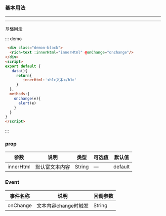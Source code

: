 

### 基本用法
---
<div class="demon-block">
    <rich-text :innerHtml="innerHtml" @onChange="onchange"/>    
</div>
<script>
import lyPopup from '../../packages/popup/index.js'
export default {
   data(){
     return{
      innerHtml:'<h1>文本</h1>'
     }
  },
  methods:{
    onchange(e){
      alert(e)
    }
  }
}
</script>

---

基础用法

::: demo
```html
 <div class="demon-block">
  <rich-text :innerHtml="innerHtml" @onChange="onchange"/>    
</div>
<script>
export default {
   data(){
     return{
        innerHtml:'<h1>文本</h1>'
     }
  },
  methods:{
    onchange(e){
      alert(e)
    }
  }
}
</script>

```
:::


### prop
| 参数      | 说明                                 | 类型      | 可选值       | 默认值   |
|---------- |------------------------------------ |---------- |------------- |-------- |
|innerHtml      |	默认富文本内容 |	String   |	—           | default |
### Event
| 事件名称      | 说明       | 回调参数   |
|------------- |----------- |---------  |
|onChange         |文本内容change时触发| String  |
